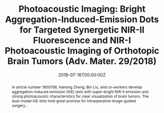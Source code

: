 ---
title: 'Photoacoustic Imaging: Bright Aggregation-Induced-Emission Dots for Targeted Synergetic NIR-II Fluorescence and NIR-I Photoacoustic Imaging of Orthotopic Brain Tumors (Adv. Mater. 29/2018)'

# Authors
# If you created a profile for a user (e.g. the default `admin` user), write the username (folder name) here
# and it will be replaced with their full name and linked to their profile.
authors:
  - Zonghai Sheng
  - Bing Guo
  - Dehong Hu
  - Shidang Xu
  - Wenbo Wu
  - Weng Heng Liew
  - Kui Yao
  - Jingying Jiang
  - Chengbo Liu
  - Hairong Zheng*
  - Bin Liu*

# Author notes (optional)
author_notes:
  - 'Equal contribution'
  - 'Equal contribution'
  - 'Equal contribution'
  - 'Equal contribution'
  - 'Equal contribution'
  - 'Equal contribution'
  - 'Equal contribution'
  - 'Equal contribution'
  - 'Equal contribution'
  - 'Corresponding author'
  - 'Corresponding author'

date: '2018-07-16T00:00:00Z'
doi: '10.1002/adma.201870214'

# Schedule page publish date (NOT publication's date).
publishDate: '2018-07-19T00:00:00Z'

# Publication type.
# Accepts a single type but formatted as a YAML list (for Hugo requirements).
# Enter a publication type from the CSL standard.
publication_types: ['frontispiece-journal']

# Publication name and optional abbreviated publication name.
publication: In *Advanced Materials*
publication_short: In *Advanced Materials*

abstract: In article number 1800766, Hairong Zheng, Bin Liu, and co-workers develop aggregation-induced-emission (AIE) dots with super-bright NIR-II emission and strong photoacoustic characteristics for clear visualization of brain tumors. The dual-modal AIE dots hold great promise for intraoperative image-guided surgery..

# Summary. An optional shortened abstract.
summary: In article number 1800766, Hairong Zheng, Bin Liu, and co-workers develop aggregation-induced-emission (AIE) dots with super-bright NIR-II emission and strong photoacoustic characteristics for clear visualization of brain tumors. The dual-modal AIE dots hold great promise for intraoperative image-guided surgery.
tags: []

# Display this page in the Featured widget?
featured: true

# Custom links (uncomment lines below)
# links:
# - name: Custom Link
#   url: http://example.org

url_pdf: 'https://onlinelibrary.wiley.com/doi/epdf/10.1002/adma.201870214'
url_code: ''
url_dataset: ''
url_poster: ''
url_project: ''
url_slides: ''
url_source: ''
url_video: ''

# Featured image
# To use, add an image named `featured.jpg/png` to your page's folder.
# image:
#   caption: 'Image credit: [**Unsplash**](https://unsplash.com/photos/pLCdAaMFLTE)'
#   focal_point: ''
#   preview_only: false
---